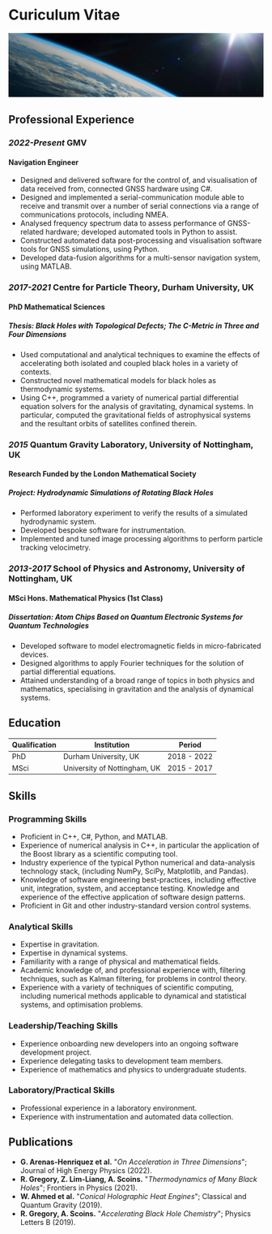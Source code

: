# Curiculum Vitae

![headshot](/resources/space_cover_2.jpg)

## Professional Experience

### *2022-Present* GMV

#### Navigation Engineer

- Designed and delivered software for the control of, and visualisation of data received from, connected GNSS hardware using C#.
- Designed and implemented a serial-communication module able to receive and transmit over a number of serial connections via a range of communications protocols, including NMEA.
- Analysed frequency spectrum data to assess performance of GNSS-related hardware; developed automated tools in Python to assist.
- Constructed automated data post-processing and visualisation software tools for GNSS simulations, using Python.
- Developed data-fusion algorithms for a multi-sensor navigation system, using MATLAB.

### *2017-2021* Centre for Particle Theory, Durham University, UK

#### PhD Mathematical Sciences

##### Thesis: *Black Holes with Topological Defects; The C-Metric in Three and Four Dimensions*

- Used computational and analytical techniques to examine the effects of accelerating both isolated and coupled black holes in a variety of contexts.
- Constructed novel mathematical models for black holes as thermodynamic systems.
- Using C++, programmed a variety of numerical partial differential equation solvers for the analysis of gravitating, dynamical systems. In particular, computed the gravitational fields of astrophysical systems and the resultant orbits of satellites confined therein.

### *2015* Quantum Gravity Laboratory, University of Nottingham, UK

#### Research Funded by the London Mathematical Society

##### Project: *Hydrodynamic Simulations of Rotating Black Holes*

- Performed laboratory experiment to verify the results of a simulated hydrodynamic system.
- Developed bespoke software for instrumentation.
- Implemented and tuned image processing algorithms to perform particle tracking velocimetry.

### *2013-2017* School of Physics and Astronomy, University of Nottingham, UK

#### MSci Hons. Mathematical Physics (1st Class)

##### Dissertation: *Atom Chips Based on Quantum Electronic Systems for Quantum Technologies*

- Developed software to model electromagnetic fields in micro-fabricated devices.
- Designed algorithms to apply Fourier techniques for the solution of partial differential equations.
- Attained understanding of a broad range of topics in both physics and mathematics, specialising in gravitation and the analysis of dynamical systems.

## Education

| Qualification | Institution | Period |
| --- | --- | --- |
| PhD | Durham University, UK | 2018 - 2022 |
| MSci | University of Nottingham, UK | 2015 - 2017 |

## Skills

### Programming Skills

- Proficient in C++, C#, Python, and MATLAB.
- Experience of numerical analysis in C++, in particular the application of the Boost library as a scientific computing tool.
- Industry experience of the typical Python numerical and data-analysis technology stack, (including NumPy, SciPy, Matplotlib, and Pandas).
- Knowledge of software engineering best-practices, including effective unit, integration, system, and acceptance testing. Knowledge and experience of the effective application of software design patterns.
- Proficient in Git and other industry-standard version control systems.

### Analytical Skills

- Expertise in gravitation.
- Expertise in dynamical systems.
- Familiarity with a range of physical and mathematical fields.
- Academic knowledge of, and professional experience with, filtering techniques, such as Kalman filtering, for problems in control theory.
- Experience with a variety of techniques of scientific computing, including numerical methods applicable to dynamical and statistical systems, and optimisation problems.

### Leadership/Teaching Skills

- Experience onboarding new developers into an ongoing software development project.
- Experience delegating tasks to development team members.
- Experience of mathematics and physics to undergraduate students.

### Laboratory/Practical Skills

- Professional experience in a laboratory environment.
- Experience with instrumentation and automated data collection.

## Publications

- **G. Arenas-Henriquez et al.** "*On Acceleration in Three Dimensions*"; Journal of High Energy Physics (2022).
- **R. Gregory, Z. Lim-Liang, A. Scoins.** "*Thermodynamics of Many Black Holes*"; Frontiers in Physics (2021).
- **W. Ahmed et al.** "*Conical Holographic Heat Engines*"; Classical and Quantum Gravity (2019).
- **R. Gregory, A. Scoins.** "*Accelerating Black Hole Chemistry*"; Physics Letters B (2019).

